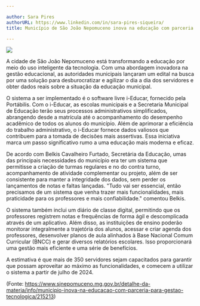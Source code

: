 ```yaml
---

author: Sara Pires
authorURL: https://www.linkedin.com/in/sara-pires-siqueira/
title: Município de São João Nepomuceno inova na educação com parceria para gestão tecnológica

---
```


![](https://raw.githubusercontent.com/portabilis/i-educar-website/main/images/banner_blog_06_14.jpeg)

A cidade de São João Nepomuceno está transformando a educação por meio do uso inteligente da tecnologia. Com uma abordagem inovadora na gestão educacional, as autoridades municipais lançaram um edital na busca por uma solução para desburocratizar e agilizar o dia a dia dos servidores e obter dados reais sobre a situação da educação municipal.

O sistema a ser implementado é o software livre i-Educar, fornecido pela Portábilis. Com o i-Educar, as escolas municipais e a Secretaria Municipal de Educação terão seus processos administrativos simplificados, abrangendo desde a matrícula até o acompanhamento do desempenho acadêmico de todos os alunos do município. Além de aprimorar a eficiência do trabalho administrativo, o i-Educar fornece dados valiosos que contribuem para a tomada de decisões mais assertivas. Essa iniciativa marca um passo significativo rumo a uma educação mais moderna e eficaz.

De acordo com Belkis Cavalheiro Furtado, Secretária da Educação, umas das principais necessidades do município era  ter um sistema que permitisse a criação de turmas regulares e no do contra turno, acompanhamento de atividade complementar ou projeto, além de ser consistente para manter a integridade dos dados, sem perder os lançamentos de notas e faltas lançadas. "Tudo vai ser essencial, então precisamos de um sistema que venha trazer mais funcionalidades, mais praticidade para os professores e mais confiabilidade." comentou Belkis.

O sistema também inclui um diário de classe digital, permitindo que os professores registrem notas e frequências de forma ágil e descomplicada através de um aplicativo. Além disso, as instituições de ensino poderão monitorar integralmente a trajetória dos alunos, acessar e criar agenda dos professores, desenvolver planos de aula alinhados à Base Nacional Comum Curricular (BNCC) e gerar diversos relatórios escolares. Isso proporcionará uma gestão mais eficiente e uma série de benefícios.

A estimativa é que mais de 350 servidores sejam capacitados para garantir que possam aproveitar ao máximo as funcionalidades, e comecem a utilizar o sistema a partir de julho de 2024.

(Fonte: https://www.sjnepomuceno.mg.gov.br/detalhe-da-materia/info/municipio-inova-na-educacao-com-parceria-para-gestao-tecnologica/215213)
